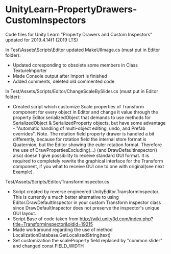 # UnityLearn-PropertyDrawers-CustomInspectors
Code files for Unity Learn "Property Drawers and Custom Inspectors" updated for 2019.4.14f1 (2019 LTS)

In Test\Assets\Scripts\Editor updated MakeUIImage.cs (must put in Editor folder):
- Updated coresponding to obsolete some members in Class TextureImporter
- Made Console output after Import is finished
- Added comments, deleted old commented code

In Test/Assets/Scripts/Editor/ChangeScaleBySlider.cs (must put in Editor folder):
- Created script which customize Scale properties of Transform component for every object in Editor and change it value through the property Editor.serializedObject that demands to use methods for SerializedObject & SerializedProperty objects, but have some advantage - "Automatic handling of multi-object editing, undo, and Prefab overrides".
Note. The rotation field property drawer is handled a bit differently, because for rotation field the internal store format is Quaternion, but the Editor showing the euler rotation format. Therefore the use of DrawPropertiesExcluding(...) (and DrawDefaultInspector() also) doesn't give possibility to receive standard GUI format. It is required to completely rewrite the graphical interface for the Transform component, if you what to receive GUI one to one with original(see next Example).

Test/Assets/Scripts/Editor/TransformInspector.cs
- Script created by reverse engineered UnityEditor.TransformInspector. This is currently a much better alternative to using Editor.DrawDefaultInspector in your custom Transform inspector class since DrawDefaultInspector does not preserve the inspector's unique GUI layout.
- Script Base of code  taken from http://wiki.unity3d.com/index.php?title=TransformInspector&oldid=19215
- Made workaround regarding the use of method LocalizationDatabase.GetLocalizedString(text)
- Set customization the scaleProperty field replaced by "common slider" and changed const FIELD_WIDTH